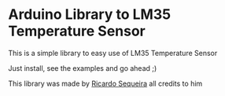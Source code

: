Arduino Library to LM35 Temperature Sensor
==========================================

This is a simple library to easy use of LM35 Temperature Sensor

Just install, see the examples and go ahead ;)

This library was made by [Ricardo Sequeira](http://ricardo-sequeira.com/lm35-arduino-library/) all credits to him